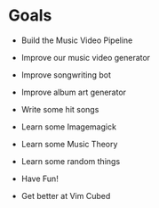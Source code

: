 # Goals

- Build the Music Video Pipeline

- Improve our music video generator
- Improve songwriting bot
- Improve album art generator
- Write some hit songs
- Learn some Imagemagick
- Learn some Music Theory
- Learn some random things
- Have Fun!
- Get better at Vim Cubed
